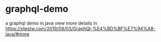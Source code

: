 # graphql-demo
a graphql demo in java
view more details in https://xtestw.com/2019/08/03/GraphQl-%E4%BD%BF%E7%94%A8-java/#more
